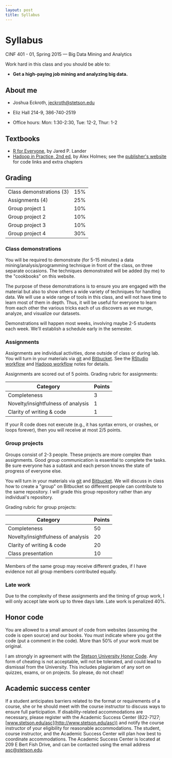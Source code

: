 ```yaml
---
layout: post
title: Syllabus
---
```


# Syllabus

<p>
CINF 401 - 01, Spring 2015 &mdash; Big Data Mining and Analytics
</p>

Work hard in this class and you should be able to:

- <b>Get a high-paying job mining and analyzing big data.</b>


## About me

- Joshua Eckroth, [jeckroth@stetson.edu](mailto:jeckroth@stetson.edu)

- Eliz Hall 214-9, 386-740-2519

- Office hours: Mon: 1:30-2:30, Tue: 12-2, Thur: 1-2

## Textbooks

- [R for Everyone](http://www.amazon.com/Everyone-Advanced-Analytics-Graphics-Addison-Wesley/dp/0321888030), by Jared P. Lander
- [Hadoop in Practice, 2nd ed](http://www.amazon.com/Hadoop-Practice-Alex-Holmes/dp/1617292222), by Alex Holmes; see the [publisher's website](http://www.manning.com/holmes2/) for code links and extra chapters

## Grading

<table>
<tr><td>Class demonstrations (3)</td><td>15%</td></tr>
<tr><td>Assignments (4)</td><td>25%</td></tr>
<tr><td>Group project 1</td><td>10%</td></tr>
<tr><td>Group project 2</td><td>10%</td></tr>
<tr><td>Group project 3</td><td>10%</td></tr>
<tr><td>Group project 4</td><td>30%</td></tr>
</table>

### Class demonstrations

You will be required to demonstrate (for 5-15 minutes) a data mining/analysis/programming technique in front of the class, on three separate occasions. The techniques demonstrated will be added (by me) to the "cookbooks" on this website.

The purpose of these demonstrations is to ensure you are engaged with the material but also to show others a wide variety of techniques for handling data. We will use a wide range of tools in this class, and will not have time to learn most of them in depth. Thus, it will be useful for everyone to learn from each other the various tricks each of us discovers as we munge, analyze, and visualize our datasets.

Demonstrations will happen most weeks, involving maybe 2-5 students each week. We'll establish a schedule early in the semester.

### Assignments

Assignments are individual activities, done outside of class or during lab. You will turn in your materials via [git](/cookbook/git.html) and [Bitbucket](http://bitbucket.org). See the [RStudio workflow](/notes/rstudio-workflow.html) and [Hadoop workflow](/notes/hadoop-workflow.html) notes for details.

Assignments are scored out of 5 points. Grading rubric for assignments:

| Category | Points |
| -------- | ------ |
| Completeness | 3 |
| Novelty/insightfulness of analysis | 1 |
| Clarity of writing & code | 1 |

If your R code does not execute (e.g., it has syntax errors, or crashes, or loops forever), then you will receive at most 2/5 points.

### Group projects

Groups consist of 2-3 people. These projects are more complex than assignments. Good group communication is essential to complete the tasks. Be sure everyone has a subtask and each person knows the state of progress of everyone else.

You will turn in your materials via [git](/cookbook/git.html) and [Bitbucket](http://bitbucket.org). We will discuss in class how to create a "group" on Bitbucket so different people can contribute to the same repository. I will grade this group repository rather than any individual's repository.

Grading rubric for group projects:

| Category | Points |
| -------- | ------ |
| Completeness | 50 |
| Novelty/insightfulness of analysis | 20 |
| Clarity of writing & code | 20 |
| Class presentation | 10 |

Members of the same group may receive different grades, if I have evidence not all group members contributed equally.

### Late work

Due to the complexity of these assignments and the timing of group work, I will only accept late work up to three days late. Late work is penalized 40%.

## Honor code

You are allowed to a small amount of code from websites (assuming the code is open source) and our books. You must indicate where you got the code (put a comment in the code). More than 50% of your work must be original.

I am strongly in agreement with the [Stetson University Honor Code](http://www.stetson.edu/other/honor-system/). Any form of cheating is not acceptable, will not be tolerated, and could lead to dismissal from the University. This includes plagiarism of any sort on quizzes, exams, or on projects. So please, do not cheat!

## Academic success center

If a student anticipates barriers related to the format or requirements of a course, she or he should meet with the course instructor to discuss ways to ensure full participation. If disability-related accommodations are necessary, please register with the Academic Success Center (822-7127; [www.stetson.edu/asc](http://www.stetson.edu/asc)) and notify the course instructor of your eligibility for reasonable accommodations. The student, course instructor, and the Academic Success Center will plan how best to coordinate accommodations. The Academic Success Center is located at 209 E Bert Fish Drive, and can be contacted using the email address [asc@stetson.edu](mailto:asc@stetson.edu).
